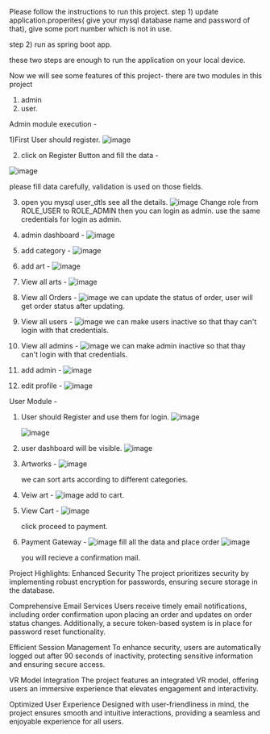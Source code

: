 Please follow the instructions to run this project.
 step 1) update application.properites( give your mysql database name and password of that), give some port number which is not in use.

 step 2) run as spring boot app.

 these two steps are enough to run the application on your local device.

 Now we will see some features of this project- 
 there are two modules in this project 
 1. admin
 2. user.

Admin module execution - 

1)First User should register.
![image](https://github.com/user-attachments/assets/bb99b958-a2e8-45a8-9219-4da1d637a440)

2) click on Register Button and fill the data -

![image](https://github.com/user-attachments/assets/12b8e1c2-6714-4908-9804-05e9fd218a7b)

please fill data carefully, validation is used on those fields.

3) open you mysql user_dtls see all the details.
   ![image](https://github.com/user-attachments/assets/73b9c0a7-0ccd-43ea-94ec-2aa8c121fc3c)
   Change role from ROLE_USER to ROLE_ADMIN then you can login as admin.
   use the same credentials for login as admin.

4) admin dashboard -
   ![image](https://github.com/user-attachments/assets/b30e489a-c815-4f21-836c-1d69283278fc)

5) add category -
   ![image](https://github.com/user-attachments/assets/ad6da7ae-68b4-477b-adef-a6130da24036)

6) add art -
   ![image](https://github.com/user-attachments/assets/1b32ab9b-a172-409a-a9e4-c6f84da880e5)

7) View all arts -
   ![image](https://github.com/user-attachments/assets/261fb825-2934-4632-8c64-f7906c0ec884)

8) View all Orders -
   ![image](https://github.com/user-attachments/assets/faaf0b7b-0ead-4939-8e30-6e141a19b07d)
   we can update the status of order, user will get order status after updating.

9) View all users -
    ![image](https://github.com/user-attachments/assets/199b6b5f-afb3-4e8c-aee6-5a65f139925e)
   we can make users inactive so that thay can't login with that credentials.

10) View all admins -
    ![image](https://github.com/user-attachments/assets/9ee50f3c-6d16-4b91-81d4-da2e4028200f)
     we can make admin inactive so that thay can't login with that credentials.

11) add admin -
    ![image](https://github.com/user-attachments/assets/b1498113-9cbd-4a46-9817-278c39d54c86)

12) edit profile -
    ![image](https://github.com/user-attachments/assets/2cf693ec-341f-4e5e-8a70-90bcb0536334)


User Module -
1) User should Register and use them for login.
   ![image](https://github.com/user-attachments/assets/3ed51a60-868f-46f7-a179-213d5330f64e)

   ![image](https://github.com/user-attachments/assets/47cacaf5-1d4e-4e2c-bfb9-cb1cfee92201)

2) user dashboard will be visible.
   ![image](https://github.com/user-attachments/assets/577bb4a2-9cd7-4486-ade4-26fa9c3e01b6)

3) Artworks -
   ![image](https://github.com/user-attachments/assets/a3605429-1c2d-4c6e-911d-3d21362ff934)

   we can sort arts according to different categories.

4) Veiw art -
   ![image](https://github.com/user-attachments/assets/c3d55975-197e-42ae-ad3b-69657ff75679)
   add to cart.

5) View Cart -
   ![image](https://github.com/user-attachments/assets/8b721c04-fcd4-40ac-88d6-fd21445da9c2)

   click proceed to payment.

6) Payment Gateway -
   ![image](https://github.com/user-attachments/assets/c822acdc-1058-4d16-a3e9-331e1ec9475c)
   fill all the data and place order
   ![image](https://github.com/user-attachments/assets/8a792c76-838f-4651-9b5e-8d056b5888fe)

   you will recieve a confirmation mail.


Project Highlights:
Enhanced Security
The project prioritizes security by implementing robust encryption for passwords, ensuring secure storage in the database.

Comprehensive Email Services
Users receive timely email notifications, including order confirmation upon placing an order and updates on order status changes. Additionally, a secure token-based system is in place for password reset functionality.

Efficient Session Management
To enhance security, users are automatically logged out after 90 seconds of inactivity, protecting sensitive information and ensuring secure access.

VR Model Integration
The project features an integrated VR model, offering users an immersive experience that elevates engagement and interactivity.

Optimized User Experience
Designed with user-friendliness in mind, the project ensures smooth and intuitive interactions, providing a seamless and enjoyable experience for all users.



















